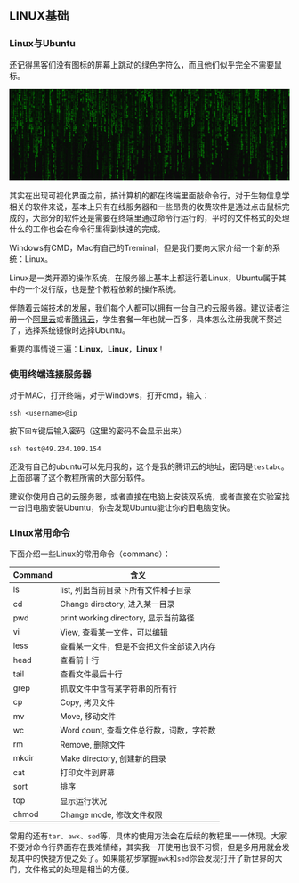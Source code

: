 ## LINUX基础

### Linux与Ubuntu

还记得黑客们没有图标的屏幕上跳动的绿色字符么，而且他们似乎完全不需要鼠标。

![png](hkdg.png)

其实在出现可视化界面之前，搞计算机的都在终端里面敲命令行。对于生物信息学相关的软件来说，基本上只有在线服务器和一些昂贵的收费软件是通过点击鼠标完成的，大部分的软件还是需要在终端里通过命令行运行的，平时的文件格式的处理什么的工作也会在命令行里得到快速的完成。

Windows有CMD，Mac有自己的Treminal，但是我们要向大家介绍一个新的系统：Linux。

Linux是一类开源的操作系统，在服务器上基本上都运行着Linux，Ubuntu属于其中的一个发行版，也是整个教程依赖的操作系统。

伴随着云端技术的发展，我们每个人都可以拥有一台自己的云服务器。建议读者注册一个[阿里云](https://promotion.aliyun.com/ntms/act/campus2018.html?utm_content=se_1003916228&gclid=Cj0KCQiA_rfvBRCPARIsANlV66NZ16SvWp2NVLVWwky1z3gsQaR7dGqzz8rTf8XP15ndhBfMTtC18ecaAkvjEALw_wcB)或者[腾讯云](https://cloud.tencent.com/act/campus?fromSource=gwzcw.1293314.1293314.1293314&cps_key=806a34e58199d2e0ccdf9a10ef0ba6ac)，学生套餐一年也就一百多，具体怎么注册我就不赘述了，选择系统镜像时选择Ubuntu。

重要的事情说三遍：**Linux**，**Linux**，**Linux**！

### 使用终端连接服务器

对于MAC，打开终端，对于Windows，打开cmd，输入：

```shell
ssh <username>@ip
```

按下`回车`键后输入密码（这里的密码不会显示出来）

```shell
ssh test@49.234.109.154
```

还没有自己的ubuntu可以先用我的，这个是我的腾讯云的地址，密码是`testabc`。上面部署了这个教程所需的大部分软件。

建议你使用自己的云服务器，或者直接在电脑上安装双系统，或者直接在实验室找一台旧电脑安装Ubuntu，你会发现Ubuntu能让你的旧电脑变快。

### Linux常用命令

下面介绍一些Linux的常用命令（command）：

| Command | 含义                                     |
| ------- | ---------------------------------------- |
| ls      | list, 列出当前目录下所有文件和子目录     |
| cd      | Change directory, 进入某一目录           |
| pwd     | print working directory, 显示当前路径    |
| vi      | View, 查看某一文件，可以编辑             |
| less    | 查看某一文件，但是不会把文件全部读入内存 |
| head    | 查看前十行                               |
| tail    | 查看文件最后十行                         |
| grep    | 抓取文件中含有某字符串的所有行           |
| cp      | Copy, 拷贝文件                           |
| mv      | Move, 移动文件                           |
| wc      | Word count, 查看文件总行数，词数，字符数 |
| rm      | Remove, 删除文件                         |
| mkdir   | Make directory, 创建新的目录             |
| cat     | 打印文件到屏幕                           |
| sort    | 排序                                     |
| top     | 显示运行状况                             |
| chmod   | Change mode, 修改文件权限                |

常用的还有`tar`、`awk`、`sed`等，具体的使用方法会在后续的教程里一一体现。大家不要对命令行界面存在畏难情绪，其实我一开使用也很不习惯，但是多用用就会发现其中的快捷方便之处了。如果能初步掌握`awk`和`sed`你会发现打开了新世界的大门，文件格式的处理是相当的方便。
